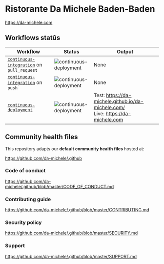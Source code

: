 # Ristorante Da Michele Baden-Baden

<https://da-michele.com>

## Workflows statūs

| Workflow | Status | Output |
|----------|--------|--------|
| [`continuous-integration`](https://github.com/da-michele/da-michele.com/blob/master/.github/workflows/continuous-integration.yml) on `pull_request` | ![continuous-deployment](https://github.com/da-michele/da-michele.com/workflows/continuous-integration/badge.svg?event=pull_request) | None |
| [`continuous-integration`](https://github.com/da-michele/da-michele.com/blob/master/.github/workflows/continuous-integration.yml) on `push` | ![continuous-deployment](https://github.com/da-michele/da-michele.com/workflows/continuous-integration/badge.svg?event=push) | None |
| [`continuous-deployment`](https://github.com/da-michele/da-michele.com/blob/master/.github/workflows/continuous-deployment.yml) | ![continuous-deployment](https://github.com/da-michele/da-michele.com/workflows/continuous-deployment/badge.svg) | Test: <https://da-michele.github.io/da-michele.com/><br> Live: <https://da-michele.com> |

## Community health files

This repository adapts our **default community health files** hosted at:

<https://github.com/da-michele/.github>

### Code of conduct

<https://github.com/da-michele/.github/blob/master/CODE_OF_CONDUCT.md>

### Contributing guide

<https://github.com/da-michele/.github/blob/master/CONTRIBUTING.md>

### Security policy

<https://github.com/da-michele/.github/blob/master/SECURITY.md>

### Support

<https://github.com/da-michele/.github/blob/master/SUPPORT.md>

